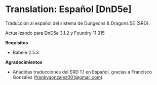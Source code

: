 # Translation: Español [DnD5e]

Traducción al español del sistema de Dungeons & Dragons 5E (SRD).

Actualizando para DnD5e 3.1.2 y Foundry 11.315

**Requisitos**
- Babele 2.5.3

**Agradecimientos**
- Añadidas traducciones del SRD 1.1 en Español, gracias a Francisco González (frankygonzalez001@gmail.com).